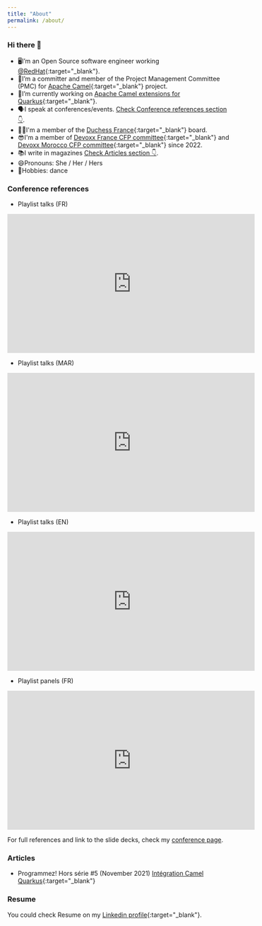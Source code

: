 ```yaml
---
title: "About"
permalink: /about/
---
```


### Hi there 👋

- 🖥I’m an Open Source software engineer working [@RedHat](https://www.redhat.com/){:target="_blank"}.
- 🐪I’m a committer and member of the Project Management Committee (PMC) for [Apache Camel](https://camel.apache.org/){:target="_blank"} project.
- 🔭I’m currently working on [Apache Camel extensions for Quarkus](https://camel.apache.org/camel-quarkus){:target="_blank"}.
- 🗣I speak at conferences/events. [Check Conference references section 👇](#conference-references).
- 👯‍♀I'm a member of the [Duchess France](https://www.duchess-france.org/){:target="_blank"} board.
- 😎I'm a member of [Devoxx France CFP committee](https://cfp.devoxx.fr/2022/committee.html){:target="_blank"} and [Devoxx Morocco CFP committee](https://devoxx.ma/){:target="_blank"} since 2022.
- 📚I write in magazines [Check Articles section 👇](#articles).
- 😄Pronouns: She / Her / Hers
- 💃Hobbies: dance

### Conference references
- Playlist talks (FR)
<iframe src="https://youtube.com/embed/playlist?list=PL4Cp-I9ZvnyEFHJVHcPJpvvKXDLCUrCzy" width="560" height="315" frameborder="0"> </iframe>

- Playlist talks (MAR)
<iframe src="https://youtube.com/embed/playlist?list=PL4Cp-I9ZvnyGSZBes0SLg646a-VgmXkRS" width="560" height="315" frameborder="0"> </iframe>

- Playlist talks (EN)
<iframe src="https://www.youtube.com/embed/playlist?list=PL4Cp-I9ZvnyHULPCUG6t03kv2n3irlvCF" width="560" height="315" frameborder="0"> </iframe>

- Playlist panels (FR)
<iframe src="https://youtube.com/embed/playlist?list=PL4Cp-I9ZvnyHmVWqa69QBzd27_32Ojkd2" width="560" height="315" frameborder="0"></iframe>


For full references and link to the slide decks, check my [conference page](/conf).

### Articles
- Programmez! Hors série #5 (November 2021) [Intégration Camel Quarkus](https://www.programmez.com/magazine/article/integration-camel-quarkus){:target="_blank"}

### Resume
You could check Resume on my [Linkedin profile](https://www.linkedin.com/in/zbendhiba/){:target="_blank"}.
